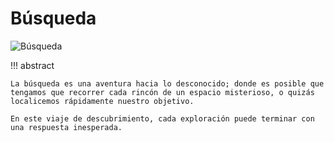 # Búsqueda

![Búsqueda](../assets/covers/chapter_searching.jpg)

!!! abstract

    La búsqueda es una aventura hacia lo desconocido; donde es posible que tengamos que recorrer cada rincón de un espacio misterioso, o quizás localicemos rápidamente nuestro objetivo.
    
    En este viaje de descubrimiento, cada exploración puede terminar con una respuesta inesperada.
